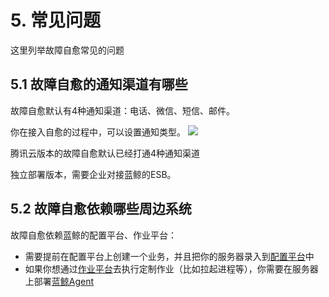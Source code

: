 # 5. 常见问题
这里列举故障自愈常见的问题

## 5.1 故障自愈的通知渠道有哪些 
故障自愈默认有4种通知渠道：电话、微信、短信、邮件。

你在接入自愈的过程中，可以设置通知类型。
![](https://mc.qcloudimg.com/static/img/098ca74d53c2dfb765ec2090e44e1791/14955241327247.jpg)

腾讯云版本的故障自愈默认已经打通4种通知渠道

独立部署版本，需要企业对接蓝鲸的ESB。

## 5.2 故障自愈依赖哪些周边系统 

故障自愈依赖蓝鲸的配置平台、作业平台：

- 需要提前在配置平台上创建一个业务，并且把你的服务器录入到[配置平台](http://o.qcloud.com/console?app=cc-new)中
- 如果你想通过[作业平台](http://o.qcloud.com/console?app=job)去执行定制作业（比如拉起进程等），你需要在服务器上部署[蓝鲸Agent](http://o.qcloud.com/console/?app=agent-setup)

